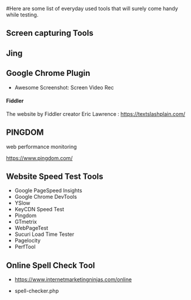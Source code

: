 #Here are some list of everyday used tools that will surely come handy while testing.
## Screen capturing Tools

## Jing

## Google Chrome Plugin
- Awesome Screenshot: Screen Video Rec

#### Fiddler
The website by Fiddler creator Eric Lawrence : https://textslashplain.com/

## PINGDOM
web performance monitoring

https://www.pingdom.com/

## Website Speed Test Tools
- Google PageSpeed Insights
- Google Chrome DevTools
- YSlow
- KeyCDN Speed Test
- Pingdom
- GTmetrix
- WebPageTest
- Sucuri Load Time Tester
- Pagelocity
- PerfTool

## Online Spell Check Tool
- https://www.internetmarketingninjas.com/online

- spell-checker.php







